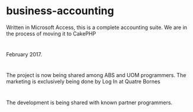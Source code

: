 # business-accounting
Written in Microsoft Access, this is a complete accounting suite. We are in the process of moving it to CakePHP
#
#
#
February 2017.
#
The project is now being shared among ABS and UOM programmers.
The marketing is exclusively being done by Log In at Quatre Bornes
#
The development is being shared with known partner programmers.
